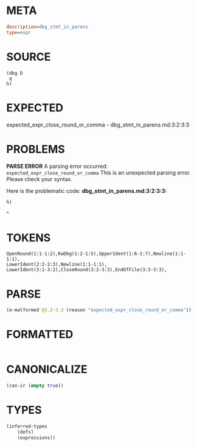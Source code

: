 # META
~~~ini
description=dbg_stmt_in_parens
type=expr
~~~
# SOURCE
~~~roc
(dbg D
 q
h)
~~~
# EXPECTED
expected_expr_close_round_or_comma - dbg_stmt_in_parens.md:3:2:3:3
# PROBLEMS
**PARSE ERROR**
A parsing error occurred: `expected_expr_close_round_or_comma`
This is an unexpected parsing error. Please check your syntax.

Here is the problematic code:
**dbg_stmt_in_parens.md:3:2:3:3:**
```roc
h)
```
 ^


# TOKENS
~~~zig
OpenRound(1:1-1:2),KwDbg(1:2-1:5),UpperIdent(1:6-1:7),Newline(1:1-1:1),
LowerIdent(2:2-2:3),Newline(1:1-1:1),
LowerIdent(3:1-3:2),CloseRound(3:2-3:3),EndOfFile(3:3-3:3),
~~~
# PARSE
~~~clojure
(e-malformed @3.2-3.3 (reason "expected_expr_close_round_or_comma"))
~~~
# FORMATTED
~~~roc

~~~
# CANONICALIZE
~~~clojure
(can-ir (empty true))
~~~
# TYPES
~~~clojure
(inferred-types
	(defs)
	(expressions))
~~~
